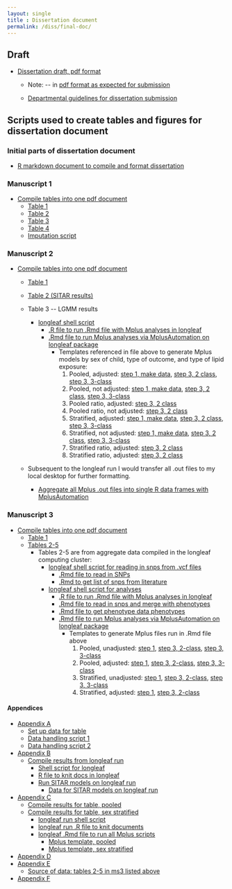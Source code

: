 ```yaml
---
layout: single
title : Dissertation document
permalink: /diss/final-doc/
---
```


## Draft 

* [Dissertation draft, pdf format](../../unc-dissertation-markdown-p2/dissertation.pdf)

    * Note: -- in [pdf format as expected for submission](https://gradschool.unc.edu/academics/thesis-diss/guide/submission.html)
    
    * [Departmental guidelines for dissertation submission](https://sph.unc.edu/files/2017/09/Acad_Policies_Fall_2017.pdf)

## Scripts used to create tables and figures for dissertation document

### Initial parts of dissertation document

* [R markdown document to compile and format dissertation](../../unc-dissertation-markdown-public/dissertation.Rmd)

### Manuscript 1
    
* [Compile tables into one pdf document](../../unc-dissertation-markdown-public/includes/scripts/paper1/sitar-rev5/tables-ms.Rmd)  
   * [Table 1](../../unc-dissertation-markdown-public/includes/scripts/paper1/sitar-rev5/table1-rev-ms.Rmd)  
   * [Table 2](../../unc-dissertation-markdown-public/includes/scripts/paper1/sitar-rev5/table2-mice.Rmd)
   * [Table 3](../../unc-dissertation-markdown-public/includes/scripts/paper1/sitar-rev5/table2-mice-ht.Rmd)   
   * [Table 4](../../unc-dissertation-markdown-public/includes/scripts/paper1/sitar-rev5/table2-mice-wfl.Rmd)  
   * [Imputation script](../../unc-dissertation-markdown-public/includes/scripts/paper1/sitar-rev5/table3-data-handle-weight-impute-rev.Rmd)
   



### Manuscript 2

* [Compile tables into one pdf document](../../unc-dissertation-markdown-public/includes/scripts/paper2/bch-read-all-bf-pdfversion.Rmd)  
   * [Table 1](../../unc-dissertation-markdown-public/includes/scripts/paper2/table1.Rmd)  
   * [Table 2 (SITAR results)](../../unc-dissertation-markdown-public/includes/scripts/paper2/initial-m2-impute2.Rmd)  
   * Table 3 -- LGMM results  
       * [longleaf shell script](../../unc-dissertation-markdown-public/includes/scripts/paper2/longleaf/compile-mplus/run-files-data.sh.txt)  
         * [.R file to run .Rmd file with Mplus analyses in longleaf](../../unc-dissertation-markdown-public/includes/scripts/paper2/longleaf/compile-mplus/run-mplus-prep.R)  
         * [.Rmd file to run Mplus analyses via MplusAutomation on longleaf package](../../unc-dissertation-markdown-public/includes/scripts/paper2/longleaf/compile-mplus/m2-data-scripts-bf.Rmd)  
             * Templates referenced in file above to generate Mplus models by sex of child, type of outcome, and type of lipid exposure: 
                 1. Pooled, adjusted: [step 1, make data](../../unc-dissertation-markdown-public/includes/scripts/paper2/longleaf/compile-mplus/mplus-templates-bf/template_mplus2-step1-pooled-univ.txt), [step 3, 2 class](../../unc-dissertation-markdown-public/includes/scripts/paper2/longleaf/compile-mplus/mplus-templates-bf/template_mplus2-step3-2-class-pooled-univ.txt), [step 3, 3-class](../../unc-dissertation-markdown-public/includes/scripts/paper2/longleaf/compile-mplus/mplus-templates-bf/template_mplus2-step3-3-class-pooled-univ.txt)  
                 2. Pooled, not adjusted: [step 1, make data](../../unc-dissertation-markdown-public/includes/scripts/paper2/longleaf/compile-mplus/mplus-templates-bf/template_mplus2-step1-pooled-noad.txt), [step 3, 2 class](../../unc-dissertation-markdown-public/includes/scripts/paper2/longleaf/compile-mplus/mplus-templates-bf/template_mplus2-step3-2-class-pooled-noadj.txt), [step 3, 3-class](../../unc-dissertation-markdown-public/includes/scripts/paper2/longleaf/compile-mplus/mplus-templates-bf/template_mplus2-step3-3-class-pooled-noadj.txt)  
                 3. Pooled ratio, adjusted: [step 3, 2 class](../../unc-dissertation-markdown-public/includes/scripts/paper2/longleaf/compile-mplus/mplus-templates-bf/template_mplus2-step3-2-class-pooled-ratio.txt)
                 4. Pooled ratio, not adjusted: [step 3, 2 class](../../unc-dissertation-markdown-public/includes/scripts/paper2/longleaf/compile-mplus/mplus-templates-bf/template_mplus2-step3-2-class-pooled-ratio-noadjust.txt)
                 5. Stratified, adjusted:  [step 1, make data](../../unc-dissertation-markdown-public/includes/scripts/paper2/longleaf/compile-mplus/mplus-templates-bf/template_mplus2-step1-strat-univ.txt), [step 3, 2 class](../../unc-dissertation-markdown-public/includes/scripts/paper2/longleaf/compile-mplus/mplus-templates-bf/template_mplus2-step3-2-class-strat-univ.txt), [step 3, 3-class](../../unc-dissertation-markdown-public/includes/scripts/paper2/longleaf/compile-mplus/mplus-templates-bf/template_mplus2-step3-3-class-strat-univ.txt)  
                 6. Stratified, not adjusted:  [step 1, make data](../../unc-dissertation-markdown-public/includes/scripts/paper2/longleaf/compile-mplus/mplus-templates-bf/template_mplus2-step1-strat-univ-noadj.txt), [step 3, 2 class](../../unc-dissertation-markdown-public/includes/scripts/paper2/longleaf/compile-mplus/mplus-templates-bf/template_mplus2-step3-2-class-strat-univ-noadj.txt), [step 3, 3-class](../../unc-dissertation-markdown-public/includes/scripts/paper2/longleaf/compile-mplus/mplus-templates-bf/template_mplus2-step3-3-class-strat-univ-noadj.txt)                   
                 7. Stratified ratio, adjusted:  [step 3, 2 class](../../unc-dissertation-markdown-public/includes/scripts/paper2/longleaf/compile-mplus/mplus-templates-bf/template_mplus2-step3-2-class-strat-ratio.txt)
                 8. Stratified ratio, adjusted:  [step 3, 2 class](../../unc-dissertation-markdown-public/includes/scripts/paper2/longleaf/compile-mplus/mplus-templates-bf/template_mplus2-step3-2-class-strat-ratio-noadjust.txt)  
                 
    * Subsequent to the longleaf run I would transfer all .out files to my local desktop for further formatting.  
        * [Aggregate all Mplus .out files into single R data frames with MplusAutomation](../../unc-dissertation-markdown-public/includes/scripts/paper2/bch-read-all-bf-pdfversion.Rmd)  
   
   
### Manuscript 3

* [Compile tables into one pdf document](../../unc-dissertation-markdown-public/includes/scripts/paper3/ms3-read-all-pdfversion.Rmd)  
    * [Table 1](../../unc-dissertation-markdown-public/includes/scripts/paper3/table1.Rmd)  
    * [Tables 2-5](../../unc-dissertation-markdown-public/includes/scripts/paper3/ms3-read-all-pdfversion.Rmd)  
        * Tables 2-5 are from aggregate data compiled in the longleaf computing cluster:
            * [longleaf shell script for reading in snps from .vcf files](../../unc-dissertation-markdown-public/includes/scripts/paper3/longleaf/run-files.sh.txt)  
                * [.Rmd file to read in SNPs](../../unc-dissertation-markdown-public/includes/scripts/paper3/longleaf/read-vcf-snps.Rmd) 
                * [.Rmd to get list of snps from literature](../../unc-dissertation-markdown-public/includes/scripts/paper3/longleaf/create-list-snps-for-vcf.R)
            * [longleaf shell script for analyses](../../unc-dissertation-markdown-public/includes/scripts/paper3/longleaf/compile-mplus/run-files-data.sh.txt) 
                * [.R file to run .Rmd file with Mplus analyses in longleaf](../../unc-dissertation-markdown-public/includes/scripts/paper3/longleaf/compile-mplus/run-mplus-prep.R)  
                * [.Rmd file to read in snps and merge with phenotypes](../../unc-dissertation-markdown-public/includes/scripts/paper3/longleaf/compile-mplus/get-snp-data.Rmd)  
                * [.Rmd file to get phenotype data phenotypes](../../unc-dissertation-markdown-public/includes/scripts/paper3/longleaf/compile-mplus/get-phen-data.Rmd)  
                * [.Rmd file to run Mplus analyses via MplusAutomation on longleaf package](../../unc-dissertation-markdown-public/includes/scripts/paper3/longleaf/compile-mplus/m3-data-scripts.Rmd)  
                    * Templates to generate Mplus files run in .Rmd file above
                        1. Pooled, unadjusted: [step 1](../../unc-dissertation-markdown-public/includes/scripts/paper3/longleaf/compile-mplus/mplus-tempates/pooled/template-m3-mplus-univ-distal-step1-pooled.txt), [step 3, 2-class](../../unc-dissertation-markdown-public/includes/scripts/paper3/longleaf/compile-mplus/mplus-tempates/pooled/template-m3-mplus-univ-distal-step3-2class-pooled.txt), [step 3, 3-class](../../unc-dissertation-markdown-public/includes/scripts/paper3/longleaf/compile-mplus/mplus-tempates/pooled/template-m3-mplus-univ-distal-step3-3class-pooled.txt)
                        2. Pooled, adjusted: [step 1](../../unc-dissertation-markdown-public/includes/scripts/paper3/longleaf/compile-mplus/mplus-tempates/pooled-adj/template-m3-mplus-univ-distal-step1-pooled-adj.txt), [step 3, 2-class](../../unc-dissertation-markdown-public/includes/scripts/paper3/longleaf/compile-mplus/mplus-tempates/pooled-adj/template-m3-mplus-univ-distal-step3-2class-pooled-adj.txt), [step 3, 3-class](../../unc-dissertation-markdown-public/includes/scripts/paper3/longleaf/compile-mplus/mplus-tempates/pooled-adj/template-m3-mplus-univ-distal-step3-3class-pooled-adj.txt)
                        3. Stratified, unadjusted: [step 1](../../unc-dissertation-markdown-public/includes/scripts/paper3/longleaf/compile-mplus/mplus-tempates/strat/template-m3-mplus-univ-alt-distal-step1.txt), [step 3, 2-class](../../unc-dissertation-markdown-public/includes/scripts/paper3/longleaf/compile-mplus/mplus-tempates/strat/template-m3-mplus-univ-alt-distal-step3-2class.txt), [step 3, 3-class](../../unc-dissertation-markdown-public/includes/scripts/paper3/longleaf/compile-mplus/mplus-tempates/strat/template-m3-mplus-univ-alt-distal-step3-3class.txt)
                        4. Stratified, adjusted: [step 1](../../unc-dissertation-markdown-public/includes/scripts/paper3/longleaf/compile-mplus/mplus-tempates/strat-adj/template-m3-mplus-univ-alt-distal-step1-adj.txt), [step 3, 2-class](../../unc-dissertation-markdown-public/includes/scripts/paper3/longleaf/compile-mplus/mplus-tempates/strat-adj/template-m3-mplus-univ-alt-distal-step3-2class-adj.txt)                    
            
#### Appendices

  * [Appendix A](../../unc-dissertation-markdown-public/sections/appendix-graffar-desc.Rmd)
      * [Set up data for table](../../unc-dissertation-markdown-public/includes/scripts/paper1/sitar-rev5/tables-ms.Rmd)  
      * [Data handling script 1](../../unc-dissertation-markdown-public/includes/scripts/paper1/Descriptive2.Rmd)  
      * [Data handling script 2](../../unc-dissertation-markdown-public/includes/scripts/paper1/descriptive_statistics.Rmd)  
  * [Appendix B](../../unc-dissertation-markdown-public/sections/appendix-model-fit-sitar.Rmd)
     * [Compile results from longleaf run](../../unc-dissertation-markdown-public/includes/scripts/paper1/sitar-rev5/fit-summary.Rmd)  
        * [Shell script for longleaf](../../unc-dissertation-markdown-public/includes/scripts/paper1/longleaf/model-fit/run-fit-files.sh.txt)  
        * [R file to knit docs in longleaf](../../unc-dissertation-markdown-public/includes/scripts/paper1/longleaf/model-fit/run-fit-files.R)       
        * [Run SITAR models on longleaf run](../../unc-dissertation-markdown-public/includes/scripts/paper1/longleaf/model-fit/table3-w-fcns.Rmd)  
          * [Data for SITAR models on longleaf run](../../unc-dissertation-markdown-public/includes/scripts/paper1/longleaf/model-fit/table3-data-handle-weight.Rmd)  
  * [Appendix C](../../unc-dissertation-markdown-public/sections/appendix-model-fit-lgmm.Rmd)
     * [Compile results for table, pooled](../../unc-dissertation-markdown-public/includes/scripts/paper1/longleaf/compile-mplus/summarize-mplus-results-sex-pooled.Rmd)
     * [Compile results for table, sex stratified](../../unc-dissertation-markdown-public/includes/scripts/paper1/longleaf/compile-mplus/summarize-mplus-results-sex-strat.Rmd)
        * [longleaf run shell script](../../unc-dissertation-markdown-public/includes/scripts/paper1/longleaf/compile-mplus/run-files-data.sh.txt)
        * [longleaf run .R file to knit documents](../../unc-dissertation-markdown-public/includes/scripts/paper1/longleaf/compile-mplus/run-mplus-prep.R)
        * [longleaf .Rmd file to run all Mplus scripts](../../unc-dissertation-markdown-public/includes/scripts/paper1/longleaf/compile-mplus/m1-data-scripts.Rmd)
           * [Mplus template, pooled](../../unc-dissertation-markdown-public/includes/scripts/paper1/longleaf/compile-mplus/mplus-templates/template_mplus1-pooled-fit.txt)
           * [Mplus template, sex  stratified](../../unc-dissertation-markdown-public/includes/scripts/paper1/longleaf/compile-mplus/mplus-templates/template_mplus1-strat-sex.txt)
  * [Appendix D](../../unc-dissertation-markdown-public/sections/appendix-a-rev.Rmd)
  * [Appendix E](../../unc-dissertation-markdown-public/sections/appendix-b-new.Rmd)
     * [Source of data: tables 2-5 in ms3 listed above](../../unc-dissertation-markdown-public/includes/scripts/paper3/ms3-read-all-pdfversion.Rmd)
  * [Appendix F](../../unc-dissertation-markdown-public/sections/appendix-d.Rmd)
    

